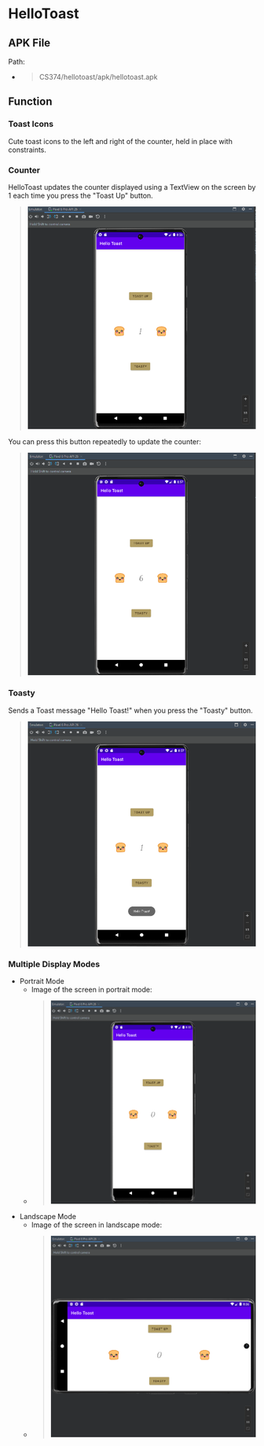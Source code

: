 # HelloToast

## APK File

Path:
- > CS374/hellotoast/apk/hellotoast.apk

## Function

### Toast Icons

Cute toast icons to the left and right of the counter, held in place with
constraints.

### Counter

HelloToast updates the counter displayed using a TextView on the screen
by 1 each time you press the "Toast Up" button.

> ![hellotoast2](https://raw.githubusercontent.com/PrideInt/CS374/master/hellotoast/readme/hellotoast2.png)

You can press this button repeatedly to update the counter:

> ![hellotoast4](https://raw.githubusercontent.com/PrideInt/CS374/master/hellotoast/readme/hellotoast4.png)

### Toasty

Sends a Toast message "Hello Toast!" when you press the "Toasty" button.

> ![hellotoast3](https://raw.githubusercontent.com/PrideInt/CS374/master/hellotoast/readme/hellotoast3.png)

### Multiple Display Modes

- Portrait Mode
  - Image of the screen in portrait mode:
  - > ![hellotoast1](https://raw.githubusercontent.com/PrideInt/CS374/master/hellotoast/readme/hellotoast1.png)
- Landscape Mode
  - Image of the screen in landscape mode:
  - > ![hellotoast5](https://raw.githubusercontent.com/PrideInt/CS374/master/hellotoast/readme/hellotoast5.png)
